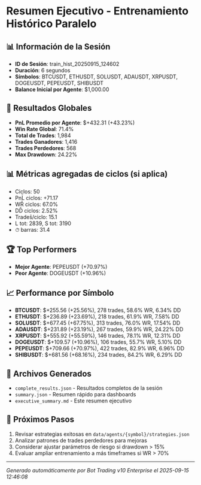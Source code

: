 # Resumen Ejecutivo - Entrenamiento Histórico Paralelo

## 📊 Información de la Sesión
- **ID de Sesión**: train_hist_20250915_124602
- **Duración**: 6 segundos
- **Símbolos**: BTCUSDT, ETHUSDT, SOLUSDT, ADAUSDT, XRPUSDT, DOGEUSDT, PEPEUSDT, SHIBUSDT
- **Balance Inicial por Agente**: $1,000.00

## 🎯 Resultados Globales
- **PnL Promedio por Agente**: $+432.31 (+43.23%)
- **Win Rate Global**: 71.4%
- **Total de Trades**: 1,984
- **Trades Ganadores**: 1,416
- **Trades Perdedores**: 568
- **Max Drawdown**: 24.22%

## 📊 Métricas agregadas de ciclos (si aplica)
- Ciclos: 50
- PnL̄ ciclos: +71.17
- WR̄ ciclos: 67.0%
- DD̄ ciclos: 2.52%
- Trades̄/ciclo: 15.1
- L tot: 2839, S tot: 3190
- ⏱̄ barras: 31.4


## 🏆 Top Performers
- **Mejor Agente**: PEPEUSDT (+70.97%)
- **Peor Agente**: DOGEUSDT (+10.96%)

## 📈 Performance por Símbolo
- **BTCUSDT**: $+255.56 (+25.56%), 278 trades, 58.6% WR, 6.34% DD
- **ETHUSDT**: $+236.89 (+23.69%), 218 trades, 61.9% WR, 7.58% DD
- **SOLUSDT**: $+677.45 (+67.75%), 313 trades, 76.0% WR, 17.54% DD
- **ADAUSDT**: $+231.89 (+23.19%), 267 trades, 59.9% WR, 24.22% DD
- **XRPUSDT**: $+555.92 (+55.59%), 146 trades, 78.1% WR, 12.31% DD
- **DOGEUSDT**: $+109.57 (+10.96%), 106 trades, 55.7% WR, 5.10% DD
- **PEPEUSDT**: $+709.66 (+70.97%), 422 trades, 82.9% WR, 6.96% DD
- **SHIBUSDT**: $+681.56 (+68.16%), 234 trades, 84.2% WR, 6.29% DD

## 📁 Archivos Generados
- `complete_results.json` - Resultados completos de la sesión
- `summary.json` - Resumen rápido para dashboards
- `executive_summary.md` - Este resumen ejecutivo

## 🎯 Próximos Pasos
1. Revisar estrategias exitosas en `data/agents/{symbol}/strategies.json`
2. Analizar patrones de trades perdedores para mejoras
3. Considerar ajustar parámetros de riesgo si drawdown > 15%
4. Evaluar ampliar entrenamiento a más timeframes si WR > 70%

---
*Generado automáticamente por Bot Trading v10 Enterprise el 2025-09-15 12:46:08*
